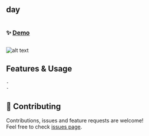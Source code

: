 ## day

<h1 align="center">  </h1>

>

##

### ✨ [Demo]()

##

![alt text](./01-JS-Drum-Kit/screen01.gif)

## Features & Usage

```sh
-
-
```

## 🤝 Contributing

Contributions, issues and feature requests are welcome!<br />Feel free to check [issues page](https://github.com/MoSaif00/BookMarker-App/issues).
